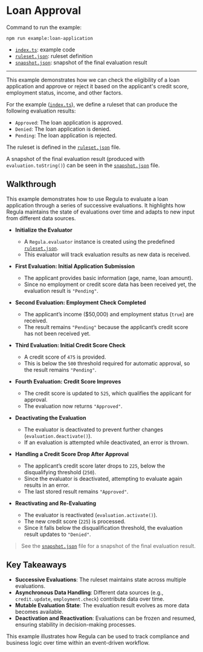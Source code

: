 # Loan Approval

Command to run the example:

```
npm run example:loan-application
```

- [`index.ts`](./index.ts): example code
- [`ruleset.json`](./ruleset.json): ruleset definition
- [`snapshot.json`](./snapshot.json): snapshot of the final evaluation result

---

This example demonstrates how we can check the eligibility of a loan application and approve or reject it based on the applicant's credit score, employment status, income, and other factors.

For the example ([`index.ts`](./index.ts)), we define a ruleset that can produce the following evaluation results:

- `Approved`: The loan application is approved.
- `Denied`: The loan application is denied.
- `Pending`: The loan application is rejected.

The ruleset is defined in the [`ruleset.json`](./ruleset.json) file.

A snapshot of the final evaluation result (produced with `evaluation.toString()`)
can be seen in the [`snapshot.json`](./snapshot.json) file.

## Walkthrough

This example demonstrates how to use Regula to evaluate a loan application through a series of successive evaluations. It highlights how Regula maintains the state of evaluations over time and adapts to new input from different data sources.

- **Initialize the Evaluator**

  - A `Regula.evaluator` instance is created using the predefined [`ruleset.json`](./ruleset.json).
  - This evaluator will track evaluation results as new data is received.

- **First Evaluation: Initial Application Submission**

  - The applicant provides basic information (age, name, loan amount).
  - Since no employment or credit score data has been received yet, the evaluation result is `"Pending"`.

- **Second Evaluation: Employment Check Completed**

  - The applicant’s income ($50,000) and employment status (`true`) are received.
  - The result remains `"Pending"` because the applicant’s credit score has not been received yet.

- **Third Evaluation: Initial Credit Score Check**

  - A credit score of `475` is provided.
  - This is below the `500` threshold required for automatic approval, so the result remains `"Pending"`.

- **Fourth Evaluation: Credit Score Improves**

  - The credit score is updated to `525`, which qualifies the applicant for approval.
  - The evaluation now returns `"Approved"`.

- **Deactivating the Evaluation**

  - The evaluator is deactivated to prevent further changes (`evaluation.deactivate()`).
  - If an evaluation is attempted while deactivated, an error is thrown.

- **Handling a Credit Score Drop After Approval**

  - The applicant’s credit score later drops to `225`, below the disqualifying threshold (`250`).
  - Since the evaluator is deactivated, attempting to evaluate again results in an error.
  - The last stored result remains `"Approved"`.

- **Reactivating and Re-Evaluating**
  - The evaluator is reactivated (`evaluation.activate()`).
  - The new credit score (`225`) is processed.
  - Since it falls below the disqualification threshold, the evaluation result updates to `"Denied"`.

> See the [`snapshot.json`](./snapshot.json) file for a snapshot of the final evaluation result.

## Key Takeaways

- **Successive Evaluations**: The ruleset maintains state across multiple evaluations.
- **Asynchronous Data Handling**: Different data sources (e.g., `credit.update`, `employment.check`) contribute data over time.
- **Mutable Evaluation State**: The evaluation result evolves as more data becomes available.
- **Deactivation and Reactivation**: Evaluations can be frozen and resumed, ensuring stability in decision-making processes.

This example illustrates how Regula can be used to track compliance and business logic over time within an event-driven workflow.
